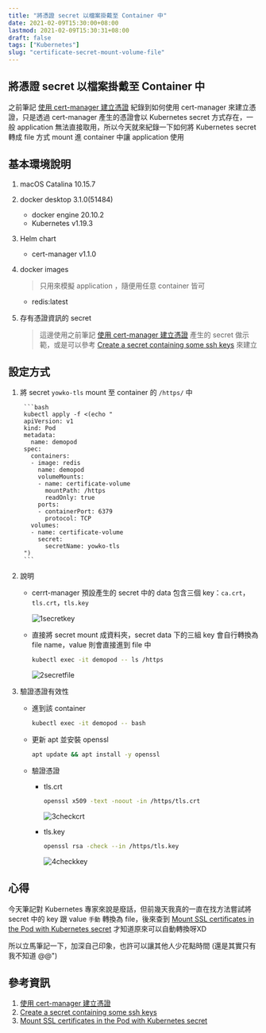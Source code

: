 ```yaml
---
title: "將憑證 secret 以檔案掛戴至 Container 中"
date: 2021-02-09T15:30:00+08:00
lastmod: 2021-02-09T15:30:31+08:00
draft: false
tags: ["Kubernetes"]
slug: "certificate-secret-mount-volume-file"
---
```


## 將憑證 secret 以檔案掛戴至 Container 中

之前筆記 [使用 cert-manager 建立憑證](/cert-manager-certificate) 紀錄到如何使用 cert-manager 來建立憑證，只是透過 cert-manager 產生的憑證會以 Kubernetes secret 方式存在，一般 application 無法直接取用，所以今天就來紀錄一下如何將 Kubernetes secret 轉成 file 方式 mount 進 container 中讓 application 使用

## 基本環境說明

1. macOS Catalina 10.15.7
2. docker desktop 3.1.0(51484)

    - docker engine 20.10.2
    - Kubernetes v1.19.3

3. Helm chart

    - cert-manager v1.1.0

4. docker images

    > 只用來模擬 application ，隨便用任意 container 皆可

    - redis:latest

5. 存有憑證資訊的 secret

    > 這邊使用之前筆記 [使用 cert-manager 建立憑證](/cert-manager-certificate) 產生的 secret 做示範，或是可以參考 [Create a secret containing some ssh keys](https://kubernetes.io/docs/concepts/configuration/secret/#use-case-pod-with-ssh-keys) 來建立

## 設定方式

1. 將 secret `yowko-tls` mount 至 container 的 `/https/` 中

        ```bash
        kubectl apply -f <(echo "
        apiVersion: v1
        kind: Pod
        metadata:
          name: demopod
        spec:
          containers:
          - image: redis
            name: demopod
            volumeMounts:
            - name: certificate-volume
              mountPath: /https
              readOnly: true
            ports:
            - containerPort: 6379
              protocol: TCP
          volumes:
          - name: certificate-volume
            secret:
              secretName: yowko-tls
        ")
        ```

2. 說明

    - cerrt-manager 預設產生的 secret 中的 data 包含三個 key：`ca.crt`，`tls.crt`，`tls.key`

        ![1secretkey](https://user-images.githubusercontent.com/3851540/107331094-63daa900-6aed-11eb-9d9c-0b33e2f87b3f.png)

    - 直接將 secret mount 成資料夾，secret data 下的三組 key 會自行轉換為 file name，value 則會直接進到 file 中

        ```bash
        kubectl exec -it demopod -- ls /https
        ```

        ![2secretfile](https://user-images.githubusercontent.com/3851540/107331116-66d59980-6aed-11eb-9410-0245a6bc3d94.png)

3. 驗證憑證有效性

    - 進到該 container

        ```bash
        kubectl exec -it demopod -- bash
        ```

    - 更新 apt 並安裝 openssl

        ```bash
        apt update && apt install -y openssl
        ```

    - 驗證憑證

        - tls.crt

            ```bash
            openssl x509 -text -noout -in /https/tls.crt
            ```

            ![3checkcrt](https://user-images.githubusercontent.com/3851540/107331119-66d59980-6aed-11eb-9a56-e904cb03f47e.png)

        - tls.key

            ```bash
            openssl rsa -check --in /https/tls.key
            ```

            ![4checkkey](https://user-images.githubusercontent.com/3851540/107331122-6806c680-6aed-11eb-91b5-f4dd6c74c3c6.png)

## 心得

今天筆記對 Kubernetes 專家來說是廢話，但前幾天我真的一直在找方法嘗試將 secret 中的 key 跟 value `手動` 轉換為 file，後來查到 [Mount SSL certificates in the Pod with Kubernetes secret](https://medium.com/faun/mount-ssl-certificates-in-kubernetes-pod-with-secret-8aca220896e6) 才知道原來可以自動轉換呀XD

所以立馬筆記一下，加深自己印象，也許可以讓其他人少花點時間 (還是其實只有我不知道 @@")

## 參考資訊

1. [使用 cert-manager 建立憑證](/cert-manager-certificate)
2. [Create a secret containing some ssh keys](https://kubernetes.io/docs/concepts/configuration/secret/#use-case-pod-with-ssh-keys)
3. [Mount SSL certificates in the Pod with Kubernetes secret](https://medium.com/faun/mount-ssl-certificates-in-kubernetes-pod-with-secret-8aca220896e6)
